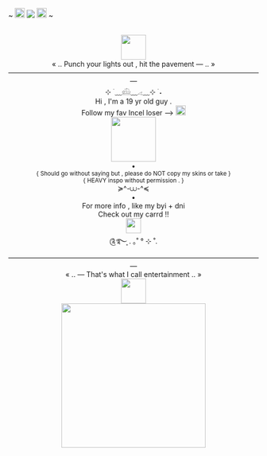  ~ <img src="https://camo.githubusercontent.com/bdb07a95862ab7499edecdcdbc2817fe8e7b019f37f51f18d529bec1e323f4d2/68747470733a2f2f66696c652e67617264656e2f5a6c6f377768465932416651524f4d452f556e7469746c65643532325f32303234303733313232323732302e706e67" height=20 weight=50> ![](https://komarev.com/ghpvc/?username=KittenChanCorruptionArc&color=7E1A1A&style=plastic&label=_🌹_++++&abbreviated=trueb5415c) <img src="https://camo.githubusercontent.com/bdb07a95862ab7499edecdcdbc2817fe8e7b019f37f51f18d529bec1e323f4d2/68747470733a2f2f66696c652e67617264656e2f5a6c6f377768465932416651524f4d452f556e7469746c65643532325f32303234303733313232323732302e706e67" height=20 weight=50> ~  <br />
<div align="center"> <br />
 <img src="https://file.garden/Zlo7whFY2AfQROME/Tumblr_l_54383047457010.jpg" "width="50" height="50"> <br />
  « .. Punch your lights out , hit the pavement — .. » <br /> 
 ————————————————————————————————————— <br />
 ⊹ ࣪ ﹏𓊝﹏𓂁﹏⊹ ࣪ ˖ <br />
 Hi , I'm a 19 yr old guy . <br />
 Follow my fav Incel loser --> <a href="https://github.com/WheresTheExit"><img src="https://file.garden/ZorENG263zPWFUDG/8854cefcff8d8198c260b34e9c8ff1d0b22b758d.gifv" "width="20" height=20" > </a> <br />
  <img src="https://file.garden/Zlo7whFY2AfQROME/Tumblr_l_14894752696886.jpg" "width="90" height="90"> <br />
 • <br />
 <sub/> { Should go without saying but , please do NOT copy my skins or take } </sub> <br />
 <sub/> { HEAVY inspo without permission . } </sub> <br />
 ≽^-⩊-^≼ <br />
 • <br />
 For more info , like my byi + dni  <br />
  Check out my carrd !! <br />
 <a href="https://kittenchancorruption4rc.carrd.co/"><img src="https://file.garden/Zlo7whFY2AfQROME/Tumblr_l_55971076457335.gif" "width="30" height=30" > </a> <br />
 ༊࿐ ͎. ｡˚ ° ⊹ ˚. <br />
  ————————————————————————————————————— <br />
  « .. — That's what I call entertainment .. » <br />
 <img src="https://file.garden/Zlo7whFY2AfQROME/Tumblr_l_54386552472472.jpg" "width="50" height="50"> <br />
  <img src="https://file.garden/Zlo7whFY2AfQROME/bb-removebg-preview.png" "width="290" height="290"> <br />
</div>
